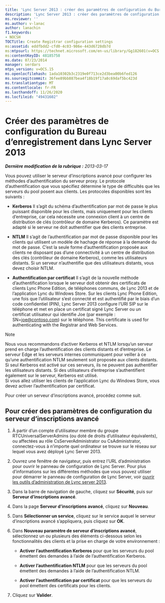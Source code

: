 ```yaml
---
title: 'Lync Server 2013 : créer des paramètres de configuration du Bureau d’enregistrement'
description: 'Lync Server 2013 : créer des paramètres de configuration du Bureau d’enregistrement.'
ms.reviewer: ''
ms.author: v-lanac
author: lanachin
f1.keywords:
- NOCSH
TOCTitle: Create Registrar configuration settings
ms:assetid: eddfbdd2-cfd0-4c03-986e-443d6728db7d
ms:mtpsurl: https://technet.microsoft.com/en-us/library/Gg182601(v=OCS.15)
ms:contentKeyID: 48185758
ms.date: 07/23/2014
manager: serdars
mtps_version: v=OCS.15
ms.openlocfilehash: 1ada10302b3c2319e0f713ce2d3bea00b6fed126
ms.sourcegitcommit: 36fee89bb887bea4f18b19f17a8c69daf5bc423d
ms.translationtype: MT
ms.contentlocale: fr-FR
ms.lasthandoff: 11/26/2020
ms.locfileid: "49431602"
---
```

# <a name="create-registrar-configuration-settings-in-lync-server-2013"></a>Créer des paramètres de configuration du Bureau d’enregistrement dans Lync Server 2013

<div data-xmlns="http://www.w3.org/1999/xhtml">

<div class="topic" data-xmlns="http://www.w3.org/1999/xhtml" data-msxsl="urn:schemas-microsoft-com:xslt" data-cs="https://msdn.microsoft.com/">

<div data-asp="https://msdn2.microsoft.com/asp">



</div>

<div id="mainSection">

<div id="mainBody">

<span> </span>

_**Dernière modification de la rubrique :** 2013-03-17_

Vous pouvez utiliser le serveur d’inscriptions avancé pour configurer les méthodes d’authentification du serveur proxy. Le protocole d’authentification que vous spécifiez détermine le type de difficultés que les serveurs du pool posent aux clients. Les protocoles disponibles sont les suivants :

  - **Kerberos**   Il s’agit du schéma d’authentification par mot de passe le plus puissant disponible pour les clients, mais uniquement pour les clients d’entreprise, car cela nécessite une connexion client à un centre de distribution de clés (contrôleur de domaine Kerberos). Ce paramètre est adapté si le serveur ne doit authentifier que des clients entreprise.

  - **NTLM**   Il s’agit de l’authentification par mot de passe disponible pour les clients qui utilisent un modèle de hachage de réponse à la demande du mot de passe. C’est la seule forme d’authentification proposée aux clients ne disposant pas d’une connectivité à un centre de distribution des clés (contrôleur de domaine Kerberos), comme les utilisateurs distants. Si un serveur n’authentifie que des utilisateurs distants, vous devez choisir NTLM.

  - **Authentification par certificat**   Il s’agit de la nouvelle méthode d’authentification lorsque le serveur doit obtenir des certificats de clients Lync Phone Edition, de téléphones communs, de Lync 2013 et de l’application Lync du Windows Store. Sur les clients Lync Phone Edition, une fois que l’utilisateur s’est connecté et est authentifié par le biais d’un code confidentiel (PIN), Lync Server 2013 configure l’URI SIP sur le téléphone et met en place un certificat signé Lync Server ou un certificat utilisateur qui identifie Joe (par exemple : SN=joe@contoso.com) sur le téléphone. This certificate is used for authenticating with the Registrar and Web Services.

<div>


> [!NOTE]  
> Nous vous recommandons d’activer Kerberos et NTLM lorsqu’un serveur prend en charge l’authentification des clients distants et d’entreprise. Le serveur Edge et les serveurs internes communiquent pour veiller à ce qu’une authentification NTLM seulement soit proposée aux clients distants. Si seul Kerberos est activé sur ces serveurs, ils ne peuvent pas authentifier les utilisateurs distants. Si des utilisateurs d’entreprise s’authentifient également sur le serveur, Kerberos est utilisé.<BR>Si vous allez utiliser les clients de l’application Lync du Windows Store, vous devez activer l’authentification par certificat.



</div>

Pour créer un serveur d’inscriptions avancé, procédez comme suit.

<div>

## <a name="to-create-new-registrar-configuration-settings"></a>Pour créer des paramètres de configuration du serveur d’inscriptions avancé

1.  À partir d’un compte d’utilisateur membre du groupe RTCUniversalServerAdmins (ou doté de droits d’utilisateur équivalents), ou affectées au rôle CsServerAdministrator ou CsAdministrator, connectez-vous à n’importe quel ordinateur se trouve sur le réseau sur lequel vous avez déployé Lync Server 2013.

2.  Ouvrez une fenêtre de navigateur, puis entrez l’URL d’administration pour ouvrir le panneau de configuration de Lync Server. Pour plus d’informations sur les différentes méthodes que vous pouvez utiliser pour démarrer le panneau de configuration de Lync Server, voir [ouvrir les outils d’administration de Lync server 2013](lync-server-2013-open-lync-server-administrative-tools.md).

3.  Dans la barre de navigation de gauche, cliquez sur **Sécurité**, puis sur **Serveur d’inscriptions avancé**.

4.  Dans la page **Serveur d’inscriptions avancé**, cliquez sur **Nouveau**.

5.  Dans **Sélectionner un service**, cliquez sur le service auquel le serveur d’inscriptions avancé s’appliquera, puis cliquez sur **OK**.

6.  Dans **Nouveau paramètre de serveur d’inscriptions avancé**, sélectionnez un ou plusieurs des éléments ci-dessous selon les fonctionnalités des clients et la prise en charge de votre environnement :
    
      - **Activer l’authentification Kerberos** pour que les serveurs du pool émettent des demandes à l’aide de l’authentification Kerberos.
    
      - **Activer l’authentification NTLM** pour que les serveurs du pool émettent des demandes à l’aide de l’authentification NTLM.
    
      - **Activer l’authentification par certificat** pour que les serveurs du pool émettent des certificats pour les clients.

7.  Cliquez sur **Valider**.

</div>

</div>

<span> </span>

</div>

</div>

</div>

